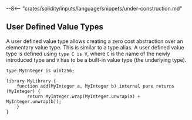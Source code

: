--8<-- "crates/solidity/inputs/language/snippets/under-construction.md"

## User Defined Value Types

A user defined value type allows creating a zero cost abstraction over an elementary value type. This is similar to a type alias.
A user defined value type is defined using `type C is V`, where `C` is the name of the newly introduced type and `V` has to be a built-in value type (the underlying type).

```solidity
type MyInteger is uint256;

library MyLibrary {
    function add(MyInteger a, MyInteger b) internal pure returns (MyInteger) {
        return MyInteger.wrap(MyInteger.unwrap(a) + MyInteger.unwrap(b));
    }
}
```
